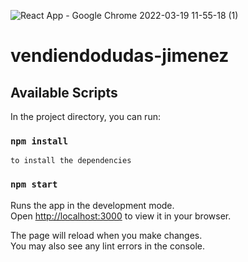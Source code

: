 ![React App - Google Chrome 2022-03-19 11-55-18 (1)](https://user-images.githubusercontent.com/84694577/159133133-ec0d8794-774b-4d0f-b7be-2d7e7dc82b8f.gif)

# vendiendodudas-jimenez

## Available Scripts

In the project directory, you can run:

### `npm install`
    to install the dependencies

### `npm start`

Runs the app in the development mode.\
Open [http://localhost:3000](http://localhost:3000) to view it in your browser.

The page will reload when you make changes.\
You may also see any lint errors in the console.

